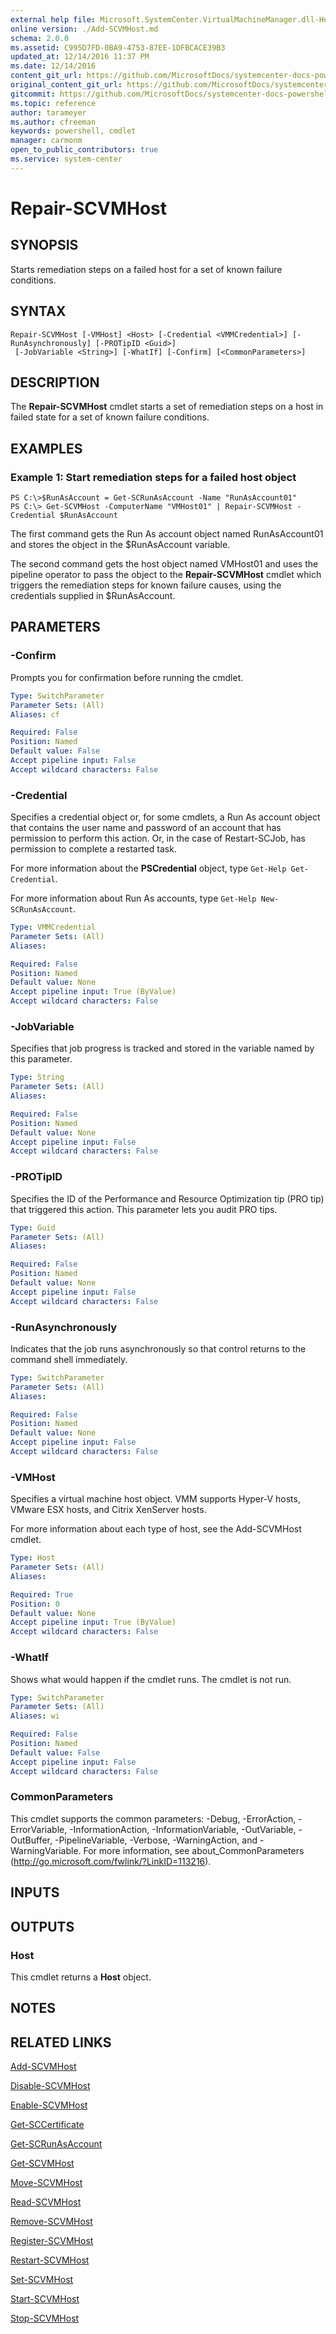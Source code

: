 ```yaml
---
external help file: Microsoft.SystemCenter.VirtualMachineManager.dll-Help.xml
online version: ./Add-SCVMHost.md
schema: 2.0.0
ms.assetid: C995D7FD-0BA9-4753-87EE-1DFBCACE39B3
updated_at: 12/14/2016 11:37 PM
ms.date: 12/14/2016
content_git_url: https://github.com/MicrosoftDocs/systemcenter-docs-powershell/blob/master/systemcenter-cmdlets/SystemCenter2016/VirtualMachineManager/v1/Repair-SCVMHost.md
original_content_git_url: https://github.com/MicrosoftDocs/systemcenter-docs-powershell/blob/master/systemcenter-cmdlets/SystemCenter2016/VirtualMachineManager/v1/Repair-SCVMHost.md
gitcommit: https://github.com/MicrosoftDocs/systemcenter-docs-powershell/blob/ddd0fefc9adaabb9394eb6c21b33370913d1830d/systemcenter-cmdlets/SystemCenter2016/VirtualMachineManager/v1/Repair-SCVMHost.md
ms.topic: reference
author: tarameyer
ms.author: cfreeman
keywords: powershell, cmdlet
manager: carmonm
open_to_public_contributors: true
ms.service: system-center
---
```


# Repair-SCVMHost

## SYNOPSIS
Starts remediation steps on a failed host for a set of known failure conditions.

## SYNTAX

```
Repair-SCVMHost [-VMHost] <Host> [-Credential <VMMCredential>] [-RunAsynchronously] [-PROTipID <Guid>]
 [-JobVariable <String>] [-WhatIf] [-Confirm] [<CommonParameters>]
```

## DESCRIPTION
The **Repair-SCVMHost** cmdlet starts a set of remediation steps on a host in failed state for a set of known failure conditions.

## EXAMPLES

### Example 1: Start remediation steps for a failed host object
```
PS C:\>$RunAsAccount = Get-SCRunAsAccount -Name "RunAsAccount01"
PS C:\> Get-SCVMHost -ComputerName "VMHost01" | Repair-SCVMHost -Credential $RunAsAccount
```

The first command gets the Run As account object named RunAsAccount01 and stores the object in the $RunAsAccount variable.

The second command gets the host object named VMHost01 and uses the pipeline operator to pass the object to the **Repair-SCVMHost** cmdlet which triggers the remediation steps for known failure causes, using the credentials supplied in $RunAsAccount.

## PARAMETERS

### -Confirm
Prompts you for confirmation before running the cmdlet.

```yaml
Type: SwitchParameter
Parameter Sets: (All)
Aliases: cf

Required: False
Position: Named
Default value: False
Accept pipeline input: False
Accept wildcard characters: False
```

### -Credential
Specifies a credential object or, for some cmdlets, a Run As account object that contains the user name and password of an account that has permission to perform this action.
Or, in the case of Restart-SCJob, has permission to complete a restarted task.

For more information about the **PSCredential** object, type `Get-Help Get-Credential`.

For more information about Run As accounts, type `Get-Help New-SCRunAsAccount`.

```yaml
Type: VMMCredential
Parameter Sets: (All)
Aliases: 

Required: False
Position: Named
Default value: None
Accept pipeline input: True (ByValue)
Accept wildcard characters: False
```

### -JobVariable
Specifies that job progress is tracked and stored in the variable named by this parameter.

```yaml
Type: String
Parameter Sets: (All)
Aliases: 

Required: False
Position: Named
Default value: None
Accept pipeline input: False
Accept wildcard characters: False
```

### -PROTipID
Specifies the ID of the Performance and Resource Optimization tip (PRO tip) that triggered this action.
This parameter lets you audit PRO tips.

```yaml
Type: Guid
Parameter Sets: (All)
Aliases: 

Required: False
Position: Named
Default value: None
Accept pipeline input: False
Accept wildcard characters: False
```

### -RunAsynchronously
Indicates that the job runs asynchronously so that control returns to the command shell immediately.

```yaml
Type: SwitchParameter
Parameter Sets: (All)
Aliases: 

Required: False
Position: Named
Default value: None
Accept pipeline input: False
Accept wildcard characters: False
```

### -VMHost
Specifies a virtual machine host object.
VMM supports Hyper-V hosts, VMware ESX hosts, and Citrix XenServer hosts.

For more information about each type of host, see the Add-SCVMHost cmdlet.

```yaml
Type: Host
Parameter Sets: (All)
Aliases: 

Required: True
Position: 0
Default value: None
Accept pipeline input: True (ByValue)
Accept wildcard characters: False
```

### -WhatIf
Shows what would happen if the cmdlet runs.
The cmdlet is not run.

```yaml
Type: SwitchParameter
Parameter Sets: (All)
Aliases: wi

Required: False
Position: Named
Default value: False
Accept pipeline input: False
Accept wildcard characters: False
```

### CommonParameters
This cmdlet supports the common parameters: -Debug, -ErrorAction, -ErrorVariable, -InformationAction, -InformationVariable, -OutVariable, -OutBuffer, -PipelineVariable, -Verbose, -WarningAction, and -WarningVariable. For more information, see about_CommonParameters (http://go.microsoft.com/fwlink/?LinkID=113216).

## INPUTS

## OUTPUTS

### Host
This cmdlet returns a **Host** object.

## NOTES

## RELATED LINKS

[Add-SCVMHost](xref:SystemCenter2016/VirtualMachineManager/v1/Add-SCVMHost.md)

[Disable-SCVMHost](xref:SystemCenter2016/VirtualMachineManager/v1/Disable-SCVMHost.md)

[Enable-SCVMHost](xref:SystemCenter2016/VirtualMachineManager/v1/Enable-SCVMHost.md)

[Get-SCCertificate](xref:SystemCenter2016/VirtualMachineManager/v1/Get-SCCertificate.md)

[Get-SCRunAsAccount](xref:SystemCenter2016/VirtualMachineManager/v1/Get-SCRunAsAccount.md)

[Get-SCVMHost](xref:SystemCenter2016/VirtualMachineManager/v1/Get-SCVMHost.md)

[Move-SCVMHost](xref:SystemCenter2016/VirtualMachineManager/v1/Move-SCVMHost.md)

[Read-SCVMHost](xref:SystemCenter2016/VirtualMachineManager/v1/Read-SCVMHost.md)

[Remove-SCVMHost](xref:SystemCenter2016/VirtualMachineManager/v1/Remove-SCVMHost.md)

[Register-SCVMHost](xref:SystemCenter2016/VirtualMachineManager/v1/Register-SCVMHost.md)

[Restart-SCVMHost](xref:SystemCenter2016/VirtualMachineManager/v1/Restart-SCVMHost.md)

[Set-SCVMHost](xref:SystemCenter2016/VirtualMachineManager/v1/Set-SCVMHost.md)

[Start-SCVMHost](xref:SystemCenter2016/VirtualMachineManager/v1/Start-SCVMHost.md)

[Stop-SCVMHost](xref:SystemCenter2016/VirtualMachineManager/v1/Stop-SCVMHost.md)

